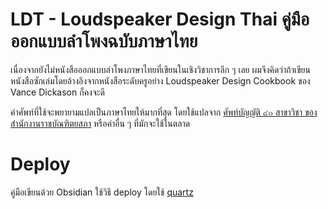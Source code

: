 # LDT - Loudspeaker Design Thai คู่มือออกแบบลำโพงฉบับภาษาไทย
เนื่องจากยังไม่หนังสือออกแบบลำโพงภาษาไทยที่เขียนในเชิงวิชาการลึก ๆ เลย ผมจึงคิดว่าถ้าเขียนหนังสือซักเล่มโดยอ้างอิงจากหนังสือระดับครูอย่าง Loudspeaker Design Cookbook ของ Vance Dickason ก็คงจะดี

คำศัพท์ที่ใช้จะพยายามแปลเป็นภาษาไทยให้มากที่สุด โดยใช้แปลจาก [ศัพท์บัญญัติ ๔๐ สาขาวิชา ของสำนักงานราชบัณฑิตยสภา](https://coined-word.orst.go.th/) หรือคำอื่น ๆ ที่มักจะใช้ในตลาด

# Deploy
คู่มือเขียนด้วย Obsidian ใช้วิธี deploy โดยใช้ [quartz](https://github.com/jackyzha0/quartz)
